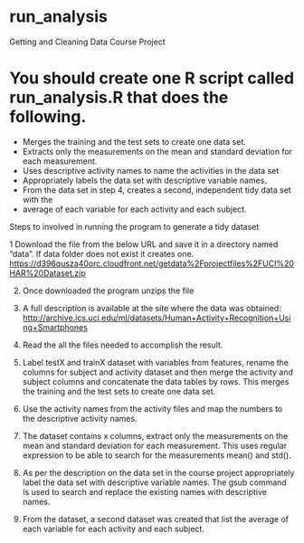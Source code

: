 # run_analysis
Getting and Cleaning Data Course Project

# You should create one R script called run_analysis.R that does the following. 
* Merges the training and the test sets to create one data set.
* Extracts only the measurements on the mean and standard deviation for each measurement. 
* Uses descriptive activity names to name the activities in the data set
* Appropriately labels the data set with descriptive variable names. 
* From the data set in step 4, creates a second, independent tidy data set with the 
* average of each variable for each activity and each subject.

Steps to involved in running the program to generate a tidy dataset

1 Download the file from the below URL and save it in a directory named “data”. If data folder does not exist it creates one.
https://d396qusza40orc.cloudfront.net/getdata%2Fprojectfiles%2FUCI%20HAR%20Dataset.zip

2. Once downloaded the program unzips the file

3. A full description is available at the site where the data was obtained: 
http://archive.ics.uci.edu/ml/datasets/Human+Activity+Recognition+Using+Smartphones 

4. Read the all the files needed to accomplish the result.

5. Label testX and trainX dataset with variables from features, rename the columns for subject and activity dataset and then merge the activity and subject columns and concatenate the data tables by rows. This merges the training and the test sets to create one data set.

6. Use the activity names from the activity files and map the numbers to the descriptive activity names.

7. The dataset contains x columns, extract only the measurements on the mean and standard deviation for each measurement. This uses regular expression to be able to search for the measurements mean() and std().

8. As per the description on the data set in the course project appropriately label the data set with descriptive variable names. The gsub command is used to search and replace the existing names with descriptive names.

9. From the dataset, a second dataset was created that list the average of each variable for each activity and each subject.
